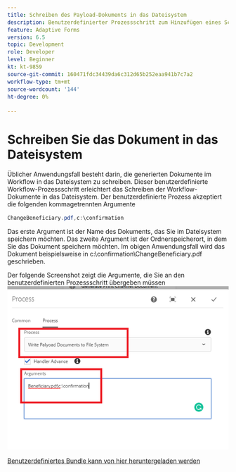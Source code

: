 ```yaml
---
title: Schreiben des Payload-Dokuments in das Dateisystem
description: Benutzerdefinierter Prozessschritt zum Hinzufügen eines Schreibdokuments, das sich unter dem Payload-Ordner befindet, zum Dateisystem
feature: Adaptive Forms
version: 6.5
topic: Development
role: Developer
level: Beginner
kt: kt-9859
source-git-commit: 160471fdc34439da6c312d65b252eaa941b7c7a2
workflow-type: tm+mt
source-wordcount: '144'
ht-degree: 0%

---
```


# Schreiben Sie das Dokument in das Dateisystem

Üblicher Anwendungsfall besteht darin, die generierten Dokumente im Workflow in das Dateisystem zu schreiben.
Dieser benutzerdefinierte Workflow-Prozessschritt erleichtert das Schreiben der Workflow-Dokumente in das Dateisystem.
Der benutzerdefinierte Prozess akzeptiert die folgenden kommagetrennten Argumente

```java
ChangeBeneficiary.pdf,c:\confirmation
```

Das erste Argument ist der Name des Dokuments, das Sie im Dateisystem speichern möchten. Das zweite Argument ist der Ordnerspeicherort, in dem Sie das Dokument speichern möchten. Im obigen Anwendungsfall wird das Dokument beispielsweise in c:\confirmation\ChangeBeneficiary.pdf geschrieben.

Der folgende Screenshot zeigt die Argumente, die Sie an den benutzerdefinierten Prozessschritt übergeben müssen
![write-payload-file-system](assets/write-payload-file-system.png)

[Benutzerdefiniertes Bundle kann von hier heruntergeladen werden](/help/forms/assets/common-osgi-bundles/SetValueApp.core-1.0-SNAPSHOT.jar)